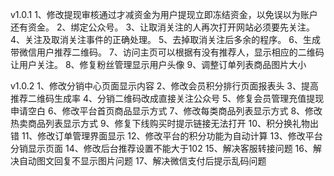 v1.0.1
1、修改提现审核通过才减资金为用户提现立即冻结资金，以免误以为账户还有资金。
2、绑定公众号。
3、让取消关注的人再次打开网站必须要先关注。
4、关注及取消关注事件的正确处理。
5、去掉取消关注后多余的程序。
6、生成带微信用户推荐二维码。
7、访问主页可以根据有没有推荐人，显示相应的二维码让用户关注。
8、修复粉丝管理显示用户头像
9、调整订单列表商品图片大小

v1.0.2
1、修改分销中心页面显示内容
2、修改会员积分排行页面报表头
3、提高推荐二维码生成率
4、分销二维码改成直接关注公众号
5、修复会员管理充值提现申请空白
6、修改平台首页商品显示方式
7、修改每类商品列表显示方式
8、修改热卖商品列表显示方式
9、修复下线购买时提示链接无法打开
10、积分换礼物出错
11、修改订单管理界面显示
12、修改平台的积分功能为自动计算
13、修改平台分销显示页面
14、修改后台推荐设置不能大于102
15、解决客服转接问题
16、解决自动图文回复不显示图片问题
17、解决微信支付后提示乱码问题
